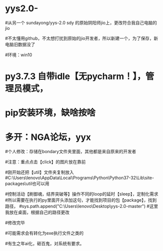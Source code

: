 # yys2.0-
#从另一个  sundayong/yys-2.0   sdy 的原始阴阳师jio上，更改符合我自己电脑的jio

#不太懂用github，不太想打扰到原始的jio开发者，所以新建一个，为了保存，新电脑旧数据没了

#环境：win10 
 #     py3.7.3   自带idle【无pycharm！】，管理员模式， 
  #    pip安装环境，缺啥按啥
  #    多开：NGA论坛，yyx
      
#个人修改：存储在bondary文件夹里面，其他都是来自原来的开发者


#注意：重点点击【click】的图片放在靠前

#刚开始还把【util】文件夹复制放入
#C:\Users\lenovo\AppData\Local\Programs\Python\Python37-32\Lib\site-packages\util也可以用

#控制活动【刷御魂，结界突破等】操作不同的loop的延时【sleep】，定制化需求
#所以需要在执行的py里面开头添加这句，才能找到项目的包【package】，找到路径，
#sys.path.append("C:\\Users\lenovo\Desktop\yys-2.0-master")   #这里我放在桌面，根据自己的路径更改


#修改完毕

#可能需求会有转化为exe执行文件之类的

#有生之年ai化，砸百鬼，对系统有要求。
